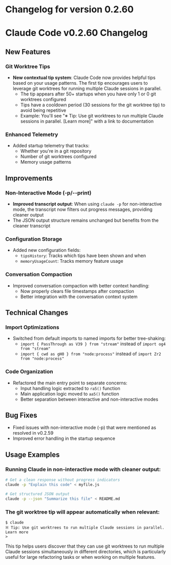 # Changelog for version 0.2.60

# Claude Code v0.2.60 Changelog

## New Features

### Git Worktree Tips
- **New contextual tip system**: Claude Code now provides helpful tips based on your usage patterns. The first tip encourages users to leverage git worktrees for running multiple Claude sessions in parallel.
  - The tip appears after 50+ startups when you have only 1 or 0 git worktrees configured
  - Tips have a cooldown period (30 sessions for the git worktree tip) to avoid being repetitive
  - Example: You'll see "※ Tip: Use git worktrees to run multiple Claude sessions in parallel. [Learn more]" with a link to documentation

### Enhanced Telemetry
- Added startup telemetry that tracks:
  - Whether you're in a git repository
  - Number of git worktrees configured
  - Memory usage patterns

## Improvements

### Non-Interactive Mode (-p/--print)
- **Improved transcript output**: When using `claude -p` for non-interactive mode, the transcript now filters out progress messages, providing cleaner output
- The JSON output structure remains unchanged but benefits from the cleaner transcript

### Configuration Storage
- Added new configuration fields:
  - `tipsHistory`: Tracks which tips have been shown and when
  - `memoryUsageCount`: Tracks memory feature usage

### Conversation Compaction
- Improved conversation compaction with better context handling:
  - Now properly clears file timestamps after compaction
  - Better integration with the conversation context system

## Technical Changes

### Import Optimizations
- Switched from default imports to named imports for better tree-shaking:
  - `import { PassThrough as V39 } from "stream"` instead of `import og4 from "stream"`
  - `import { cwd as gH0 } from "node:process"` instead of `import Zr2 from "node:process"`

### Code Organization
- Refactored the main entry point to separate concerns:
  - Input handling logic extracted to `ra5()` function
  - Main application logic moved to `aa5()` function
  - Better separation between interactive and non-interactive modes

## Bug Fixes

- Fixed issues with non-interactive mode (-p) that were mentioned as resolved in v0.2.59
- Improved error handling in the startup sequence

## Usage Examples

### Running Claude in non-interactive mode with cleaner output:
```bash
# Get a clean response without progress indicators
claude -p "Explain this code" < myfile.js

# Get structured JSON output
claude -p --json "Summarize this file" < README.md
```

### The git worktree tip will appear automatically when relevant:
```
$ claude
※ Tip: Use git worktrees to run multiple Claude sessions in parallel. Learn more
> 
```

This tip helps users discover that they can use git worktrees to run multiple Claude sessions simultaneously in different directories, which is particularly useful for large refactoring tasks or when working on multiple features.
